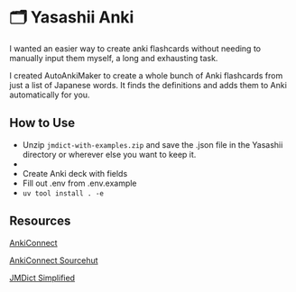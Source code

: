 # 🗂️ Yasashii Anki

I wanted an easier way to create anki flashcards without needing to manually input them myself, a long and exhausting task. 

I created AutoAnkiMaker to create a whole bunch of Anki flashcards from just a list of Japanese words. It finds the definitions and adds them to Anki automatically for you. 

## How to Use

-  Unzip `jmdict-with-examples.zip` and save the .json file in the Yasashii directory or wherever else you want to keep it. 
- 
- Create Anki deck with fields
- Fill out .env from .env.example
- `uv tool install . -e`

## Resources

[AnkiConnect](https://ankiweb.net/shared/info/2055492159)

[AnkiConnect Sourcehut](https://git.sr.ht/~foosoft/anki-connect)

[JMDict Simplified](https://github.com/scriptin/jmdict-simplified)
